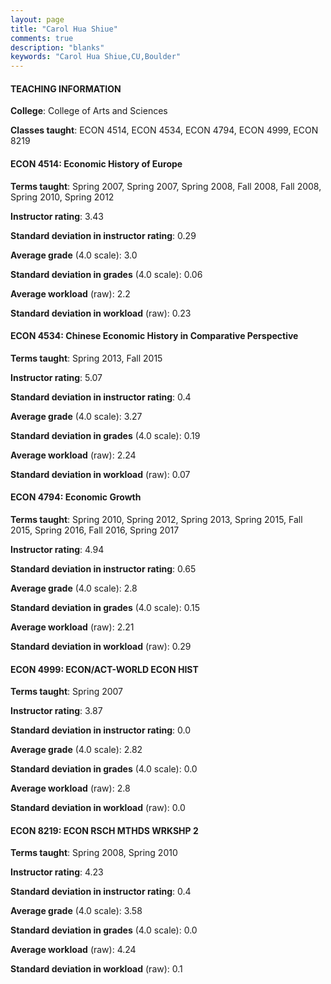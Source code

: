 ```yaml
---
layout: page
title: "Carol Hua Shiue" 
comments: true
description: "blanks"
keywords: "Carol Hua Shiue,CU,Boulder"
---
```

<head>
<script src="https://ajax.googleapis.com/ajax/libs/jquery/2.1.3/jquery.min.js"></script>
<script src="https://dl.dropboxusercontent.com/s/pc42nxpaw1ea4o9/highcharts.js?dl=0"></script>
<!-- <script src="../assets/js/highcharts.js"></script> -->
<style type="text/css">@font-face {
	font-family: "Bebas Neue";
	src: url(https://www.filehosting.org/file/details/544349/BebasNeue Regular.otf) format("opentype");
	}
	h1.Bebas { 
		font-family: "Bebas Neue", Verdana, Tahoma;
	}
</style>
</head>
	   
#### TEACHING INFORMATION

**College**: College of Arts and Sciences

**Classes taught**: ECON 4514, ECON 4534, ECON 4794, ECON 4999, ECON 8219

#### ECON 4514: Economic History of Europe

**Terms taught**: Spring 2007, Spring 2007, Spring 2008, Fall 2008, Fall 2008, Spring 2010, Spring 2012

**Instructor rating**: 3.43

**Standard deviation in instructor rating**: 0.29

**Average grade** (4.0 scale): 3.0

**Standard deviation in grades** (4.0 scale): 0.06

**Average workload** (raw): 2.2

**Standard deviation in workload** (raw): 0.23

#### ECON 4534: Chinese Economic History in Comparative Perspective

**Terms taught**: Spring 2013, Fall 2015

**Instructor rating**: 5.07

**Standard deviation in instructor rating**: 0.4

**Average grade** (4.0 scale): 3.27

**Standard deviation in grades** (4.0 scale): 0.19

**Average workload** (raw): 2.24

**Standard deviation in workload** (raw): 0.07

#### ECON 4794: Economic Growth

**Terms taught**: Spring 2010, Spring 2012, Spring 2013, Spring 2015, Fall 2015, Spring 2016, Fall 2016, Spring 2017

**Instructor rating**: 4.94

**Standard deviation in instructor rating**: 0.65

**Average grade** (4.0 scale): 2.8

**Standard deviation in grades** (4.0 scale): 0.15

**Average workload** (raw): 2.21

**Standard deviation in workload** (raw): 0.29

#### ECON 4999: ECON/ACT-WORLD ECON HIST

**Terms taught**: Spring 2007

**Instructor rating**: 3.87

**Standard deviation in instructor rating**: 0.0

**Average grade** (4.0 scale): 2.82

**Standard deviation in grades** (4.0 scale): 0.0

**Average workload** (raw): 2.8

**Standard deviation in workload** (raw): 0.0

#### ECON 8219: ECON RSCH MTHDS WRKSHP 2

**Terms taught**: Spring 2008, Spring 2010

**Instructor rating**: 4.23

**Standard deviation in instructor rating**: 0.4

**Average grade** (4.0 scale): 3.58

**Standard deviation in grades** (4.0 scale): 0.0

**Average workload** (raw): 4.24

**Standard deviation in workload** (raw): 0.1

